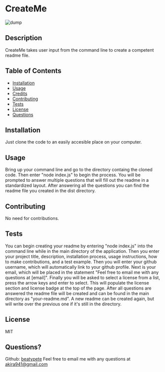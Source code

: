 
# CreateMe
![dump](https://img.shields.io/badge/License-MIT-green)

## Description 

CreateMe takes user input from the command line to create a competent readme file.

## Table of Contents


* [Installation](#installation)
* [Usage](#usage)
* [Credits](#credits)
* [Contributing](#contributing)
* [Tests](#tests)
* [License](#license)
* [Questions](#questions)


## Installation

Just clone the code to an easily accesible place on your computer.

## Usage 

Bring up your command line and go to the directory containg the cloned code. Then enter "node index.js" to begin the process. You will be prompted to answer multiple questions that will fill out the readme in a standardized layout. After answering all the questions you can find the readme file you created in the dist directory.

## Contributing

No need for contributions.

## Tests

You can begin creating your readme by entering "node index.js" into the command line while in the main directory of the application. Then you enter your project title, description, installation process, usage instructions, how to make contributions, and a test example. Then you will enter your github username, which will automatically link to your github profile. Next is your email, which will be placed in the statement "Feel free to email me with any questions at [email]". Finally you will be asked to select a license from a list, press the arrow keys and enter to select. This will populate the license section and license badge at the top of the page. After all questions are answered the readme file will be created and can be found in the main directory as "your-readme.md". A new readme can be created again, but will write over the previous one if it's still in the directory.

## License

MIT

## Questions?
Github: [beatypete](https://github.com/beatypete)
Feel free to email me with any questions at akira941@gmail.com
    